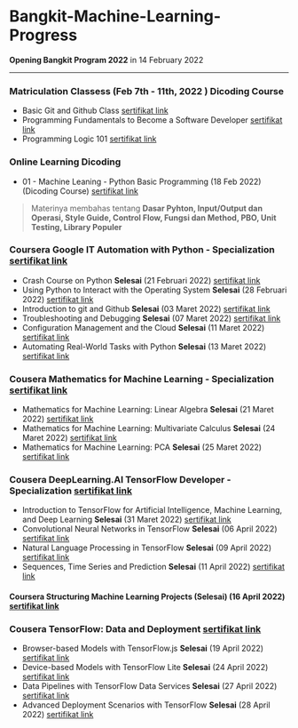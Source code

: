 # Bangkit-Machine-Learning-Progress
**Opening Bangkit Program 2022** in 14 February 2022
<hr />

### Matriculation Classess (Feb 7th - 11th, 2022 ) Dicoding Course
- Basic Git and Github Class [sertifikat link](https://www.dicoding.com/certificates/JLX13Q21NP72)
- Programming Fundamentals to Become a Software Developer [sertifikat link](https://www.dicoding.com/certificates/4EXG6R5W9ZRL2)
- Programming Logic 101 [sertifikat link](https://www.dicoding.com/certificates/ERZR481VWZYV)

### Online Learning Dicoding
- 01 - Machine Leaning - Python Basic Programming (18 Feb 2022) (Dicoding Course) [sertifikat link](https://www.dicoding.com/certificates/EYX47LM45XDL)
> Materinya membahas tentang **Dasar Pyhton, Input/Output dan Operasi, Style Guide, Control Flow, Fungsi dan Method, PBO, Unit Testing, Library Populer**

### Coursera Google IT Automation with Python - Specialization [sertifikat link](https://coursera.org/share/90fba5301fff8a3b90e98328e8cf51ee)
- Crash Course on Python **Selesai** (21 Februari 2022) [sertifikat link](https://coursera.org/share/76363e19311e844b09ea646d288d0c75)
- Using Python to Interact with the Operating System **Selesai** (28 Februari 2022) [sertifikat link](https://coursera.org/share/34aef766e2f7f1fe3d9de6aa102bb752)
- Introduction to git and Github **Selesai** (03 Maret 2022) [sertifikat link](https://coursera.org/share/4bd8d53eca80c7fbe67ca1583e6ba400)
- Troubleshooting and Debugging **Selesai** (07 Maret 2022) [sertifikat link](https://coursera.org/share/c1f4ff6b66ec9039f27421f013c38ae9)
- Configuration Management and the Cloud **Selesai** (11 Maret 2022) [sertifikat link](https://coursera.org/share/fcc168c1e3041d3f32fd92ed7f701b38)
- Automating Real-World Tasks with Python **Selesai** (13 Maret 2022) [sertifikat link](https://coursera.org/share/abb95cbe4c3124d07268cdde2614915d)

### Cousera Mathematics for Machine Learning - Specialization [sertifikat link](https://coursera.org/share/998d886ee85903923594a0177587a24a)
- Mathematics for Machine Learning: Linear Algebra **Selesai** (21 Maret 2022) [sertifikat link](https://coursera.org/share/62d80960b7dc82892e8092bf5f075038)
- Mathematics for Machine Learning: Multivariate Calculus **Selesai** (24 Maret 2022) [sertifikat link](https://coursera.org/share/65aaf6a05713255bb7ab1d51743cd74f)
- Mathematics for Machine Learning: PCA **Selesai** (25 Maret 2022) [sertifikat link](https://coursera.org/share/cbe96b98953089efaff87f0297cf2088)

### Cousera DeepLearning.AI TensorFlow Developer - Specialization [sertifikat link](https://coursera.org/share/b9b42bedc6e654ad6dbf9b821fca6869)
- Introduction to TensorFlow for Artificial Intelligence, Machine Learning, and Deep Learning **Selesai** (31 Maret 2022) [sertifikat link](https://coursera.org/share/36c452bc42314de577036f1215d1cdc7)
- Convolutional Neural Networks in TensorFlow **Selesai** (06 April 2022) [sertifikat link](https://coursera.org/share/787154a5c49bf54fd4376f49fd0e658e)
- Natural Language Processing in TensorFlow **Selesai** (09 April 2022) [sertifikat link](https://coursera.org/share/d57d4d3f1bd2c0beee6856891153855d)
- Sequences, Time Series and Prediction **Selesai** (11 April 2022) [sertifikat link](https://coursera.org/share/490340fa5a7c430f13c0df1d2042418c)

#### Coursera Structuring Machine Learning Projects (Selesai) (16 April 2022) [sertifikat link](https://coursera.org/share/b22c4bc9cc3e5875ac77b8fde9d68cd1)

### Cousera TensorFlow: Data and Deployment [sertifikat link](https://coursera.org/share/d0814511d25d62f28e6945e8c432c89e)
- Browser-based Models with TensorFlow.js **Selesai** (19 April 2022) [sertifikat link](https://coursera.org/share/0c1119fdac4c2b1207dc4bf216a20913)
- Device-based Models with TensorFlow Lite **Selesai** (24 April 2022) [sertifikat link](https://coursera.org/share/b40f98d23e591b1025f46627e1607578)
- Data Pipelines with TensorFlow Data Services **Selesai** (27 April 2022) [sertifikat link](https://coursera.org/share/06176b890bc68c74d52e783e8184f580)
- Advanced Deployment Scenarios with TensorFlow **Selesai** (28 April 2022) [sertifikat link](https://coursera.org/share/74f8d1a502742c79cf03b3a4a0863d59)
